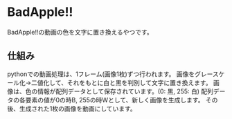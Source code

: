 # BadApple!!

BadApple!!の動画の色を文字に置き換えるやつです。

## 仕組み

pythonでの動画処理は、1フレーム(画像1枚)ずつ行われます。
画像をグレースケール化->二値化して、それをもとに白と黒を判別して文字に置き換えます。
画像は、色の情報が配列データとして保存されています。(0: 黒, 255: 白)
配列データの各要素の値が0の時B, 255の時Wとして、新しく画像を生成します。
その後、生成された1枚の画像を動画にしています。
